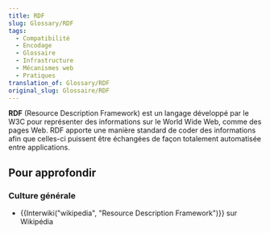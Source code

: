 ```yaml
---
title: RDF
slug: Glossary/RDF
tags:
  - Compatibilité
  - Encodage
  - Glossaire
  - Infrastructure
  - Mécanismes web
  - Pratiques
translation_of: Glossary/RDF
original_slug: Glossaire/RDF
---
```

**RDF** (Resource Description Framework) est un langage développé par le W3C pour représenter des informations sur le World Wide Web, comme des pages Web. RDF apporte une manière standard de coder des informations afin que celles-ci puissent être échangées de façon totalement automatisée entre applications.

## Pour approfondir

### Culture générale

- {{Interwiki("wikipedia", "Resource Description Framework")}} sur Wikipédia
